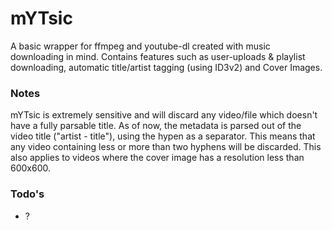 # mYTsic
A basic wrapper for ffmpeg and youtube-dl created with music downloading in mind. Contains features such as user-uploads & playlist downloading, automatic title/artist tagging (using ID3v2) and Cover Images. 


### Notes
mYTsic is extremely sensitive and will discard any video/file which doesn't have a fully parsable title. As of now, the metadata is parsed out of the video title ("artist - title"), using the hypen as a separator. This means that any video containing less or more than two hyphens will be discarded. This also applies to videos where the cover image has a resolution less than 600x600. 
### Todo's
- ?